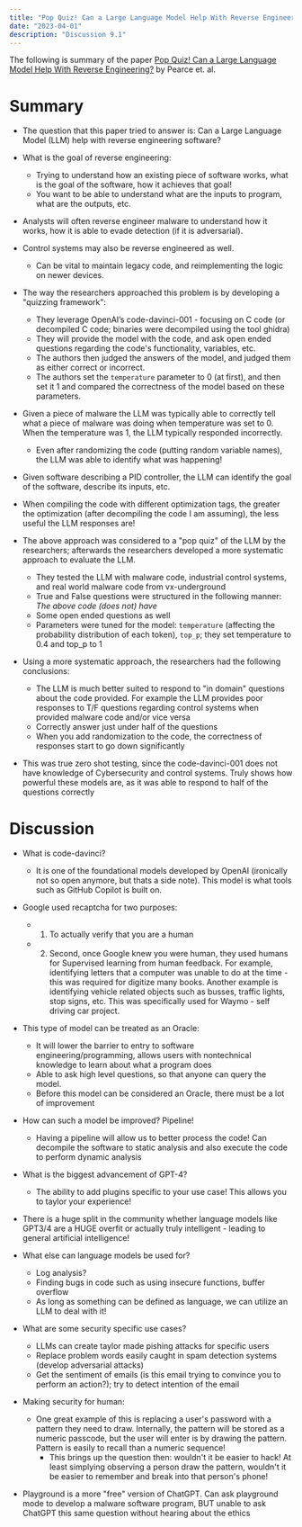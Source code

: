 ```yaml
---
title: "Pop Quiz! Can a Large Language Model Help With Reverse Engineering?"
date: "2023-04-01"
description: "Discussion 9.1"
---
```


The following is summary of the paper [Pop Quiz! Can a Large Language Model Help With Reverse Engineering?](https://arxiv.org/abs/2202.01142) by Pearce et. al.

# Summary
- The question that this paper tried to answer is: Can a Large Language Model (LLM) help with reverse engineering software?

- What is the goal of reverse engineering:
  - Trying to understand how an existing piece of software works, what is the goal of the software, how it achieves that goal!
  - You want to be able to understand what are the inputs to program, what are the outputs, etc.

- Analysts will often reverse engineer malware to understand how it works, how it is able to evade detection (if it is adversarial).
- Control systems may also be reverse engineered as well.
  - Can be vital to maintain legacy code, and reimplementing the logic on newer devices.

- The way the researchers approached this problem is by developing a "quizzing framework":
  - They leverage OpenAI’s code-davinci-001 - focusing on C code (or decompiled C code; binaries were decompiled using the tool ghidra)
  - They will provide the model with the code, and ask open ended questions regarding the code's functionality, variables, etc.
  - The authors then judged the answers of the model, and judged them as either correct or incorrect.
  - The authors set the `temperature` parameter to 0 (at first), and then set it 1 and compared the correctness of the model based on these parameters.

- Given a piece of malware the LLM was typically able to correctly tell what a piece of malware was doing when temperature was set to 0. When the temperature was 1, the LLM typically responded incorrectly.
  - Even after randomizing the code (putting random variable names), the LLM was able to identify what was happening!

- Given software describing a PID controller, the LLM can identify the goal of the software, describe its inputs, etc.

- When compiling the code with different optimization tags, the greater the optimization (after decompiling the code I am assuming), the less useful the LLM responses are!

- The above approach was considered to a "pop quiz" of the LLM by the researchers; afterwards the researchers developed a more systematic approach to evaluate the LLM.
  - They tested the LLM with malware code, industrial control systems, and real world malware code from vx-underground
  - True and False questions were structured in the following manner: *The above code (does not) have <ability>*
  - Some open ended questions as well
  - Parameters were tuned for the model: `temperature` (affecting the probability distribution of each token), `top_p`; they set temperature to 0.4 and top_p to 1

- Using a more systematic approach, the researchers had the following conclusions:
  - The LLM is much better suited to respond to "in domain" questions about the code provided. For example the LLM provides poor responses to T/F questions regarding control systems when provided malware code and/or vice versa
  - Correctly answer just under half of the questions
  - When you add randomization to the code, the correctness of responses start to go down significantly

- This was true zero shot testing, since the code-davinci-001 does not have knowledge of Cybersecurity and control systems. Truly shows how powerful these models are, as it was able to respond to half of the questions correctly

# Discussion
- What is code-davinci?
  - It is one of the foundational models developed by OpenAI (ironically not so open anymore, but thats a side note). This model is what tools such as GitHub Copilot is built on.

- Google used recaptcha for two purposes:
  - 1. To actually verify that you are a human
  - 2. Second, once Google knew you were human, they used humans for Supervised learning from human feedback. For example, identifying letters that a computer was unable to do at the time - this was required for digitize many books. Another example is identifying vehicle related objects such as busses, traffic lights, stop signs, etc. This was specifically used for Waymo - self driving car project.

- This type of model can be treated as an Oracle:
  - It will lower the barrier to entry to software engineering/programming, allows users with nontechnical knowledge to learn about what a program does
  - Able to ask high level questions, so that anyone can query the model.
  - Before this model can be considered an Oracle, there must be a lot of improvement

- How can such a model be improved? Pipeline!
  - Having a pipeline will allow us to better process the code! Can decompile the software to static analysis and also execute the code to perform dynamic analysis

- What is the biggest advancement of GPT-4?
  - The ability to add plugins specific to your use case! This allows you to taylor your experience!

- There is a huge split in the community whether language models like GPT3/4 are a HUGE overfit or actually truly intelligent - leading to general artificial intelligence!

- What else can language models be used for?
  - Log analysis?
  - Finding bugs in code such as using insecure functions, buffer overflow
  - As long as something can be defined as language, we can utilize an LLM to deal with it!

- What are some security specific use cases?
  - LLMs can create taylor made pishing attacks for specific users
  - Replace problem words easily caught in spam detection systems (develop adversarial attacks)
  - Get the sentiment of emails (is this email trying to convince you to perform an action?); try to detect intention of the email

- Making security for human:
  - One great example of this is replacing a user's password with a pattern they need to draw. Internally, the pattern will be stored as a numeric passcode, but the user will enter is by drawing the pattern. Pattern is easily to recall than a numeric sequence!
    - This brings up the question then: wouldn't it be easier to hack! At least simplying observing a person draw the pattern, wouldn't it be easier to remember and break into that person's phone!

- Playground is a more "free" version of ChatGPT. Can ask playground mode to develop a malware software program, BUT unable to ask ChatGPT this same question without hearing about the ethics